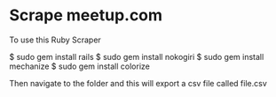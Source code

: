 # Scrape meetup.com

To use this Ruby Scraper

$ sudo gem install rails
$ sudo gem install nokogiri
$ sudo gem install mechanize
$ sudo gem install colorize

Then navigate to the folder and this will export a csv file called file.csv
